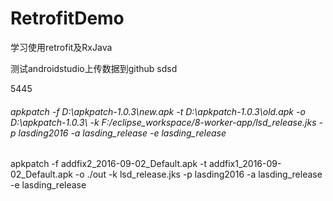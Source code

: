 # RetrofitDemo
学习使用retrofit及RxJava

测试androidstudio上传数据到github
sdsd

5445


###### apkpatch -f D:\apkpatch-1.0.3\new.apk -t D:\apkpatch-1.0.3\old.apk -o D:\apkpatch-1.0.3\ -k F:/eclipse_workspace/8-worker-app/lsd_release.jks -p lasding2016 -a lasding_release -e lasding_release

apkpatch -f addfix2_2016-09-02_Default.apk -t addfix1_2016-09-02_Default.apk -o ./out -k lsd_release.jks -p lasding2016 -a lasding_release -e lasding_release